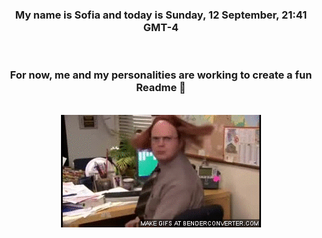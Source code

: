 


<div align="center">
<h3 >My name is Sofia and today is Sunday, 12 September, 21:41 GMT-4</h3><br>
<h3 >For now, me and my personalities are working to create a fun Readme 👋
</h3><br>
<img src='img/dwight.gif' alt='working...'/>
</div>
